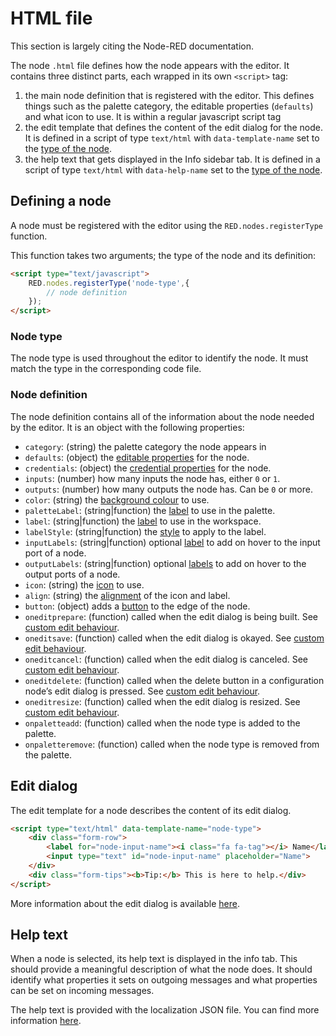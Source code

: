 # HTML file

This section is largely citing the Node-RED documentation.

The node `.html` file defines how the node appears with the editor. It contains three distinct parts, each wrapped in its own `<script>` tag:

1. the main node definition that is registered with the editor. This defines things such as the palette category, the editable properties (`defaults`) and what icon to use. It is within a regular javascript script tag
2. the edit template that defines the content of the edit dialog for the node. It is defined in a script of type `text/html` with `data-template-name` set to the [type of the node](#node-type).
3. the help text that gets displayed in the Info sidebar tab. It is defined in a script of type `text/html` with `data-help-name` set to the [type of the node](#node-type).

## Defining a node

A node must be registered with the editor using the `RED.nodes.registerType` function.

This function takes two arguments; the type of the node and its definition:

```html
<script type="text/javascript">
    RED.nodes.registerType('node-type',{
        // node definition
    });
</script>

```

### Node type

The node type is used throughout the editor to identify the node. It must match the type in the corresponding code file.

### Node definition

The node definition contains all of the information about the node needed by the editor. It is an object with the following properties:

- `category`: (string) the palette category the node appears in
- `defaults`: (object) the [editable properties](node_properties) for the node.
- `credentials`: (object) the [credential properties](node_credentials) for the node.
- `inputs`: (number) how many inputs the node has, either `0` or `1`.
- `outputs`: (number) how many outputs the node has. Can be `0` or more.
- `color`: (string) the [background colour](node_appearance) to use.
- `paletteLabel`: (string|function) the [label](node_appearance#label) to use in the palette.
- `label`: (string|function) the [label](node_appearance#label) to use in the workspace.
- `labelStyle`: (string|function) the [style](node_appearance#label-style) to apply to the label.
- `inputLabels`: (string|function) optional [label](node_appearance#port-labels) to add on hover to the input port of a node.
- `outputLabels`: (string|function) optional [labels](node_appearance#port-labels) to add on hover to the output ports of a node.
- `icon`: (string) the [icon](node_appearance#icon) to use.
- `align`: (string) the [alignment](node_appearance#alignment) of the icon and label.
- `button`: (object) adds a [button](node_appearance#buttons) to the edge of the node.
- `oneditprepare`: (function) called when the edit dialog is being built. See [custom edit behaviour](node_properties#custom-edit-behaviour).
- `oneditsave`: (function) called when the edit dialog is okayed. See [custom edit behaviour](node_properties#custom-edit-behaviour).
- `oneditcancel`: (function) called when the edit dialog is canceled. See [custom edit behaviour](node_properties#custom-edit-behaviour).
- `oneditdelete`: (function) called when the delete button in a configuration node’s edit dialog is pressed. See [custom edit behaviour](node_properties#custom-edit-behaviour).
- `oneditresize`: (function) called when the edit dialog is resized. See [custom edit behaviour](node_properties#custom-edit-behaviour).
- `onpaletteadd`: (function) called when the node type is added to the palette.
- `onpaletteremove`: (function) called when the node type is removed from the palette.

## Edit dialog

The edit template for a node describes the content of its edit dialog.

```html
<script type="text/html" data-template-name="node-type">
    <div class="form-row">
        <label for="node-input-name"><i class="fa fa-tag"></i> Name</label>
        <input type="text" id="node-input-name" placeholder="Name">
    </div>
    <div class="form-tips"><b>Tip:</b> This is here to help.</div>
</script>
```

More information about the edit dialog is available [here](node_edit_dialog).

## Help text

When a node is selected, its help text is displayed in the info tab. This should provide a meaningful description of what the node does. It should identify what properties it sets on outgoing messages and what properties can be set on incoming messages.

The help text is provided with the localization JSON file. You can find more information [here](help_style_guide).